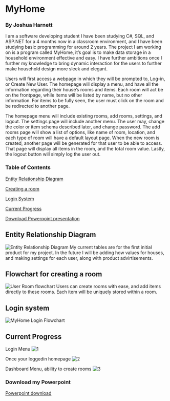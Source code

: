 # MyHome
### By Joshua Harnett

I am a software developing student I have been studying C#, SQL, and ASP.NET for a 4 months now in a classroom
  environment, and I have been studying basic programming for around 2 years. The project I am working on is a 
  program called MyHome, it’s goal is to make data storage in a household environment effective and easy. I have
  further ambitions once I further my knowledge to bring dynamic interaction for the users to further make household 
  design more sleek and elegant. 
  
Users will first access a webpage in which they will be prompted to, Log-in, or Create New User. The homepage will display
  a menu, and have all the information regarding their house’s rooms and items. Each room will act be on the frontpage,
  while items will be listed by name, but no other information. For items to be fully seen, the user must click on the
  room and be redirected to another page. 
  
The homepage menu will include existing rooms, add rooms, settings, and logout. The settings page will include another
  menu. The user may, change the color or item schema described later, and change password. The add rooms page will show
  a list of options, like name of room, location, and each type of room will have a default layout page. When the 
  new room is created, another page will be generated for that user to be able to access. That page will display all items
  in the room, and the total room value. 
	Lastly, the logout button will simply log the user out.
  
### Table of Contents
  [Entity Relationship Diagram](README.md#entity-relationship-diagram)
  
  [Creating a room](README.md#User-Room-flowchart)
  
  [Login System](README.md#MyHome-Login-Flowchart)
  
  [Current Progress](README.md#1)
  
  [Download Powerpoint presentation](MyHome_Project#Powerpoint-download)
## Entity Relationship Diagram
![Entity Relationship Diagram](https://user-images.githubusercontent.com/36711347/56170052-02029400-5f95-11e9-8621-0eda5038eb6a.jpeg)
My current tables are for the first initial product for my project. In the future I will be adding how values for houses, 
  and making settings for each user, along with product advirtisements.


## Flowchart for creating a room
![User Room flowchart](https://user-images.githubusercontent.com/36711347/56224942-489fcf00-6025-11e9-8e25-cbdbf5ec0924.jpg)
Users can create rooms with ease, and add items directly to these rooms. Each item will be uniquely stored within a room.




## Login system 
![MyHome Login Flowchart](https://user-images.githubusercontent.com/36711347/56223615-f2ca2780-6022-11e9-9548-2196b53aad9b.jpg)

## Current Progress
Login Menu
![1](https://user-images.githubusercontent.com/36711347/56227274-f6ad7800-6029-11e9-856b-672488215932.png)

Once your loggedin homepage
![2](https://user-images.githubusercontent.com/36711347/56227337-15137380-602a-11e9-90bc-1992081e3b25.png)

Dashboard Menu, ability to create rooms
![3](https://user-images.githubusercontent.com/36711347/56227375-28beda00-602a-11e9-91a7-79084a1f599c.png)



### Download my Powerpoint 
[Powerpoint download](https://github.com/Lietrix/MyHome_Project/files/3085723/Presentation.pptx)

